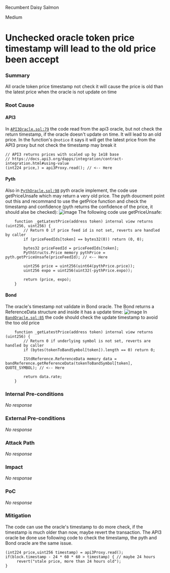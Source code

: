 Recumbent Daisy Salmon

Medium

# Unchecked oracle token price timestamp will lead to the old price been accept

### Summary

All oracle token price timestamp not check it will cause the price is old than the latest price when the oracle is not update on time

### Root Cause
#### API3
In [`API3Oracle.sol:79`](https://github.com/sherlock-audit/2024-12-mach-finance/blob/94f707dd94fc13dc0132deaa89c68f53bed306fa/contracts/src/Oracles/API3/API3Oracle.sol#L79) the code read from the api3 oracle, but not check the return timestamp, if the oracle doesn't update on time. It will lead to an old price.
In the function's `@notice` it says it will get the latest price from the API3 proxy but not check the timestamp may break it
```solidity
// API3 returns prices with scaled up by 1e18 base
// https://docs.api3.org/dapps/integration/contract-integration.html#using-value
(int224 price,) = api3Proxy.read(); // <-- Here
```
#### Pyth
Also in [`PythOracle.sol:98`](https://github.com/sherlock-audit/2024-12-mach-finance/blob/main/contracts/src/Oracles/Pyth/PythOracle.sol#L98) pyth oracle implement, the code use getPriceUnsafe which may return a very old price. The pyth doucment point out this and recommand to use the getPrice function and check the timestamp and confidence (pyth returns the confidence of the price, it should alse be checked):
![image](https://github.com/user-attachments/assets/2cdfa2bc-baf2-4d83-9c99-b5a1d6dcaa3d)
The following code use getPriceUnsafe:
```solidity
    function _getLatestPrice(address token) internal view returns (uint256, uint256) {
        // Return 0 if price feed id is not set, reverts are handled by caller
        if (priceFeedIds[token] == bytes32(0)) return (0, 0);

        bytes32 priceFeedId = priceFeedIds[token];
        PythStructs.Price memory pythPrice = pyth.getPriceUnsafe(priceFeedId); // <-- Here

        uint256 price = uint256(uint64(pythPrice.price));
        uint256 expo = uint256(uint32(-pythPrice.expo));

        return (price, expo);
    }
```

#### Bond
The oracle's timestamp not validate in Bond oracle. The Bond returns a ReferenceData structure and inside it has a update time:
![image](https://github.com/user-attachments/assets/2a315cdd-0b70-470e-b3a3-0ba3585ed280)
In [`BandOracle.sol:85`](https://github.com/sherlock-audit/2024-12-mach-finance/blob/main/contracts/src/Oracles/Band/BandOracle.sol#L85) the code should check the update timestamp to avoid the too old price
```solidity
    function _getLatestPrice(address token) internal view returns (uint256) {
        // Return 0 if underlying symbol is not set, reverts are handled by caller
        if (bytes(tokenToBandSymbol[token]).length == 0) return 0;

        IStdReference.ReferenceData memory data = bandReference.getReferenceData(tokenToBandSymbol[token], QUOTE_SYMBOL); // <-- Here

        return data.rate;
    }
```



### Internal Pre-conditions

_No response_

### External Pre-conditions

_No response_

### Attack Path

_No response_

### Impact

_No response_

### PoC

_No response_

### Mitigation

The code can use the oracle's timestamp to do more check, if the timestamp is much older than now, maybe revert the transaction. The API3 oracle be done use following code to check the timestamp, the pyth and Bond oracle are the same issue.
```solidity
(int224 price,uint256 timestamp) = api3Proxy.read();
if(block.timestamp - 24 * 60 * 60 > timestamp) { // maybe 24 hours
     revert("stale price, more than 24 hours old");
}
```

